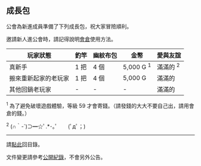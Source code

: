 ## 成長包

公會為新進成員準備了下列成長包，祝大家冒險順利。

邀請新人進公會時，請記得說明[會倉](https://badbadweather.github.io/wow/bank.html)使用方法。

| **玩家狀態** | **釣竿** | **幽紋布包** | **金幣** | **愛與友誼** |
| --- | --- | --- | --- | --- |
| 真新手 | 1 把 | 4 個 | 5,000 G <sup>1</sup> | 滿滿的 <sup>2</sup> |
| 搬來重新起家的老玩家 | 1 把 | 4 個 | 5,000 G | 滿滿的 |
| 其他回鍋老玩家 | - | - | - | 滿滿的 |

<sup>1</sup> 為了避免破壞遊戲體驗，等級 59 才會寄錢。（請發錢的大大不要自己出，請用會倉的錢。）

<sup>2</sup> (∩｀-´)⊃━☆ﾟ.*･｡ﾟ　　(ﾟдﾟ；)

---

請[點此](https://badbadweather.github.io/wow/)回目錄。

文件變更請參考[公開紀錄](https://github.com/badbadweather/wow/commits/master/starter.md)，不會另外公告。
